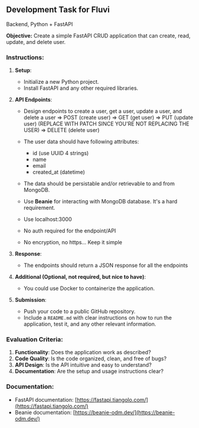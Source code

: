 ## Development Task for Fluvi

Backend, Python + FastAPI 

**Objective:** Create a simple FastAPI CRUD application that can create, read, update, and delete user.

### Instructions:

1. **Setup**:
   - Initialize a new Python project.
   - Install FastAPI and any other required libraries.

2. **API Endpoints**:
   - Design endpoints to create a user, get a user, update a user, and delete a user
    => POST (create user)
    => GET (get user)
    => PUT (update user) (REPLACE WITH PATCH SINCE YOU'RE NOT REPLACING THE USER)
    => DELETE (delete user)

   - The user data should have following attributes:
      - id (use UUID 4 strings)
      - name
      - email
      - created_at (datetime)

   - The data should be persistable and/or retrievable to and from MongoDB.
   - Use **Beanie** for interacting with MongoDB database. It's a hard requirement.

   - Use localhost:3000
   - No auth required for the endpoint/API
   - No encryption, no https... Keep it simple

3. **Response**:
   - The endpoints should return a JSON response for all the endpoints



5. **Additional (Optional, not required, but nice to have)**:
   - You could use Docker to containerize the application.

6. **Submission**:
   - Push your code to a public GitHub repository.
   - Include a `README.md` with clear instructions on how to run the application, test it, and any other relevant information.

### Evaluation Criteria:

1. **Functionality**: Does the application work as described?
2. **Code Quality**: Is the code organized, clean, and free of bugs?
3. **API Design**: Is the API intuitive and easy to understand?
5. **Documentation**: Are the setup and usage instructions clear?

### Documentation:
- FastAPI documentation: [https://fastapi.tiangolo.com/](https://fastapi.tiangolo.com/)
- Beanie documentation: [https://beanie-odm.dev/](https://beanie-odm.dev/)